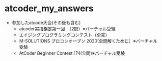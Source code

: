 # atcoder_my_answers
- 参加したatcode大会(その後も含む)
  - atcoder実技検定第一回　（2問）※バーチャル受験
  - エイジングプログラミングコンテスト（全完）
  - M-SOLUTIONS プロコンオープン 2020(全問解くために）※バーチャル受験
  - AtCoder Beginner Contest 174(全問)※バーチャル受験
